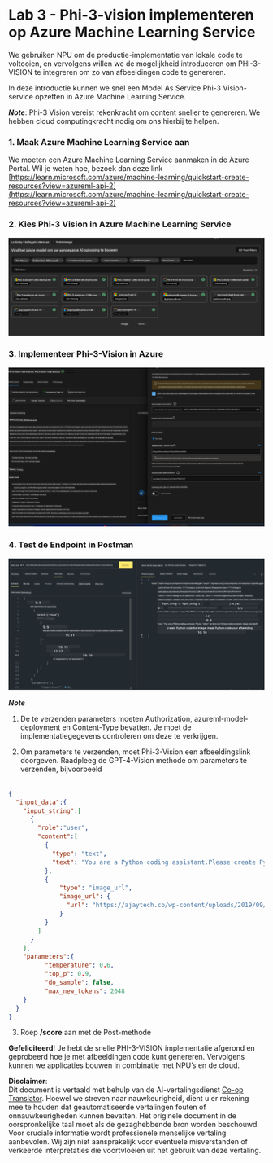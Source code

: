 <!--
CO_OP_TRANSLATOR_METADATA:
{
  "original_hash": "20cb4e6ac1686248e8be913ccf6c2bc2",
  "translation_date": "2025-07-17T04:34:21+00:00",
  "source_file": "md/02.Application/02.Code/Phi3/VSCodeExt/HOL/Apple/03.DeployPhi3VisionOnAzure.md",
  "language_code": "nl"
}
-->
# **Lab 3 - Phi-3-vision implementeren op Azure Machine Learning Service**

We gebruiken NPU om de productie-implementatie van lokale code te voltooien, en vervolgens willen we de mogelijkheid introduceren om PHI-3-VISION te integreren om zo van afbeeldingen code te genereren.

In deze introductie kunnen we snel een Model As Service Phi-3 Vision-service opzetten in Azure Machine Learning Service.

***Note***: Phi-3 Vision vereist rekenkracht om content sneller te genereren. We hebben cloud computingkracht nodig om ons hierbij te helpen.


### **1. Maak Azure Machine Learning Service aan**

We moeten een Azure Machine Learning Service aanmaken in de Azure Portal. Wil je weten hoe, bezoek dan deze link [https://learn.microsoft.com/azure/machine-learning/quickstart-create-resources?view=azureml-api-2](https://learn.microsoft.com/azure/machine-learning/quickstart-create-resources?view=azureml-api-2)


### **2. Kies Phi-3 Vision in Azure Machine Learning Service**

![Catalog](../../../../../../../../../translated_images/vison_catalog.f979823d5bde8aef2c37a3a9686f6c5d0c521f93730447798ea6fb580091443f.nl.png)


### **3. Implementeer Phi-3-Vision in Azure**


![Deploy](../../../../../../../../../translated_images/vision_deploy.a8114ccd849a957272bf30959bdef166b21a0fac4c4f0129dab0106b97104772.nl.png)


### **4. Test de Endpoint in Postman**


![Test](../../../../../../../../../translated_images/vision_test.0b9c1b1d414131d03398c88fc1b79d839e7946c2ae5c9fd170a2894c271e2993.nl.png)


***Note***

1. De te verzenden parameters moeten Authorization, azureml-model-deployment en Content-Type bevatten. Je moet de implementatiegegevens controleren om deze te verkrijgen.

2. Om parameters te verzenden, moet Phi-3-Vision een afbeeldingslink doorgeven. Raadpleeg de GPT-4-Vision methode om parameters te verzenden, bijvoorbeeld

```json

{
  "input_data":{
    "input_string":[
      {
        "role":"user",
        "content":[ 
          {
            "type": "text",
            "text": "You are a Python coding assistant.Please create Python code for image "
          },
          {
              "type": "image_url",
              "image_url": {
                "url": "https://ajaytech.co/wp-content/uploads/2019/09/index.png"
              }
          }
        ]
      }
    ],
    "parameters":{
          "temperature": 0.6,
          "top_p": 0.9,
          "do_sample": false,
          "max_new_tokens": 2048
    }
  }
}

```

3. Roep **/score** aan met de Post-methode

**Gefeliciteerd**! Je hebt de snelle PHI-3-VISION implementatie afgerond en geprobeerd hoe je met afbeeldingen code kunt genereren. Vervolgens kunnen we applicaties bouwen in combinatie met NPU’s en de cloud.

**Disclaimer**:  
Dit document is vertaald met behulp van de AI-vertalingsdienst [Co-op Translator](https://github.com/Azure/co-op-translator). Hoewel we streven naar nauwkeurigheid, dient u er rekening mee te houden dat geautomatiseerde vertalingen fouten of onnauwkeurigheden kunnen bevatten. Het originele document in de oorspronkelijke taal moet als de gezaghebbende bron worden beschouwd. Voor cruciale informatie wordt professionele menselijke vertaling aanbevolen. Wij zijn niet aansprakelijk voor eventuele misverstanden of verkeerde interpretaties die voortvloeien uit het gebruik van deze vertaling.